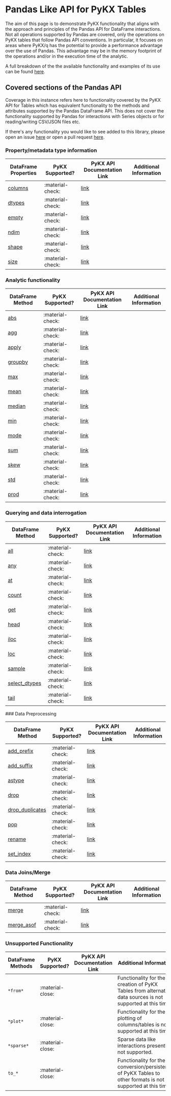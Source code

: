 # Pandas Like API for PyKX Tables

The aim of this page is to demonstrate PyKX functionality that aligns with the approach and principles of the Pandas API for DataFrame interactions. Not all operations supported by Pandas are covered, only the operations on PyKX tables that follow Pandas API conventions. In particular, it focuses on areas where PyKX/q has the potential to provide a performance advantage over the use of Pandas. This advantage may be in the memory footprint of the operations and/or in the execution time of the analytic.

A full breakdown of the the available functionality and examples of its use can be found [here](Pandas_API.ipynb).

## Covered sections of the Pandas API

Coverage in this instance refers here to functionality covered by the PyKX API for Tables which has equivalent functionality to the methods and attributes supported by the Pandas DataFrame API. This does not cover the functionality supported by Pandas for interactions with Series objects or for reading/writing CSV/JSON files etc.


If there's any functionality you would like to see added to this library, please open an issue [here](https://github.com/KxSystems/pykx/issues) or open a pull request [here](https://github.com/KxSystems/pykx/pulls).

### Property/metadata type information

| DataFrame Properties | PyKX Supported? | PyKX API Documentation Link | Additional Information |
|----------------------|-----------------|-----------------------------|------------------------|
| [columns](https://pandas.pydata.org/docs/reference/api/pandas.DataFrame.columns.html) | :material-check: | [link](Pandas_API.ipynb#tablecolumns) | |
| [dtypes](https://pandas.pydata.org/docs/reference/api/pandas.DataFrame.dtypes.html) | :material-check: | [link](https://code.kx.com/pykx/2.2/user-guide/advanced/Pandas_API.html#tabledtypes) | |
| [empty](https://https://pandas.pydata.org/docs/reference/api/pandas.DataFrame.empty.html) | :material-check: | [link](https://code.kx.com/pykx/2.2/user-guide/advanced/Pandas_API.html#tableempty) | |
| [ndim](https://pandas.pydata.org/docs/reference/api/pandas.DataFrame.ndim.html) | :material-check: | [link](https://code.kx.com/pykx/2.2/user-guide/advanced/Pandas_API.html#tablendim) | |
| [shape](https://pandas.pydata.org/docs/reference/api/pandas.DataFrame.shape.html) | :material-check: | [link](https://code.kx.com/pykx/2.2/user-guide/advanced/Pandas_API.html#tableshape) | |
| [size](https://pandas.pydata.org/docs/reference/api/pandas.DataFrame.size.html) | :material-check: | [link](https://code.kx.com/pykx/2.2/user-guide/advanced/Pandas_API.html#tablesize) | |

### Analytic functionality

| DataFrame Method     | PyKX Supported? | PyKX API Documentation Link | Additional Information |
|----------------------|-----------------|-----------------------------|------------------------|
| [abs](https://pandas.pydata.org/docs/reference/api/pandas.DataFrame.abs.html) | :material-check: | [link](Pandas_API.ipynb#tableabs) | |
| [agg](https://pandas.pydata.org/docs/reference/api/pandas.DataFrame.agg.html) | :material-check: | [link](Pandas_API.ipynb#tableagg) | |
| [apply](https://pandas.pydata.org/docs/reference/api/pandas.DataFrame.apply.html) | :material-check: | [link](Pandas_API.ipynb#tableapply) | |
| [groupby](https://pandas.pydata.org/docs/reference/api/pandas.DataFrame.groupby.html) | :material-check: | [link](Pandas_API.ipynb#tablegroupby) | |
| [max](https://pandas.pydata.org/docs/reference/api/pandas.DataFrame.max.html) | :material-check: | [link](Pandas_API.ipynb#tablemax) | |
| [mean](https://pandas.pydata.org/docs/reference/api/pandas.DataFrame.mean.html) | :material-check: | [link](Pandas_API.ipynb#tablemean) | |
| [median](https://pandas.pydata.org/docs/reference/api/pandas.DataFrame.median.html) | :material-check: | [link](Pandas_API.ipynb#tablemedian) | |
| [min](https://pandas.pydata.org/docs/reference/api/pandas.DataFrame.min.html) | :material-check: | [link](Pandas_API.ipynb#tablemin) | |
| [mode](https://pandas.pydata.org/docs/reference/api/pandas.DataFrame.mode.html) | :material-check: | [link](Pandas_API.ipynb#tablemode) | |
| [sum](https://pandas.pydata.org/docs/reference/api/pandas.DataFrame.sum.html) | :material-check: | [link](Pandas_API.ipynb#tablesum) | |
| [skew](https://pandas.pydata.org/docs/reference/api/pandas.DataFrame.skew.html) | :material-check: | [link](Pandas_API.ipynb#tableskew) | |
| [std](https://pandas.pydata.org/docs/reference/api/pandas.DataFrame.std.html) | :material-check: | [link](Pandas_API.ipynb#tablestd) | |
| [prod](https://pandas.pydata.org/docs/reference/api/pandas.DataFrame.prod.html) | :material-check: | [link](Pandas_API.ipynb#tableprod) | |

### Querying and data interrogation

| DataFrame Method     | PyKX Supported? | PyKX API Documentation Link | Additional Information |
|----------------------|-----------------|-----------------------------|------------------------|
| [all](https://pandas.pydata.org/docs/reference/api/pandas.DataFrame.all.html) | :material-check: | [link](Pandas_API.ipynb#tableall) | |
| [any](https://pandas.pydata.org/docs/reference/api/pandas.DataFrame.any.html) | :material-check: | [link](Pandas_API.ipynb#tableany) | |
| [at](https://pandas.pydata.org/docs/reference/api/pandas.DataFrame.at.html) | :material-check: | [link](Pandas_API.ipynb#tableat) | |
| [count](https://pandas.pydata.org/docs/reference/api/pandas.DataFrame.count.html) | :material-check: | [link](Pandas_API.ipynb#tablecount) | |
| [get](https://pandas.pydata.org/docs/reference/api/pandas.DataFrame.get.html) | :material-check: | [link](Pandas_API.ipynb#tableget) | |
| [head](https://pandas.pydata.org/docs/reference/api/pandas.DataFrame.head.html) | :material-check: | [link](Pandas_API.ipynb#tablehead) | |
| [iloc](https://pandas.pydata.org/docs/reference/api/pandas.DataFrame.iloc.html) | :material-check: | [link](Pandas_API.ipynb#tableiloc) | |
| [loc](https://pandas.pydata.org/docs/reference/api/pandas.DataFrame.loc.html) | :material-check: | [link](Pandas_API.ipynb#tableloc) | |
| [sample](https://pandas.pydata.org/docs/reference/api/pandas.DataFrame.sample.html) | :material-check: | [link](Pandas_API.ipynb#tablesample) | |
| [select_dtypes](https://pandas.pydata.org/docs/reference/api/pandas.DataFrame.select_dtypes.html) | :material-check: | [link](Pandas_API.ipynb#tableselect_dtypes) | |
| [tail](https://pandas.pydata.org/docs/reference/api/pandas.DataFrame.tail.html) | :material-check: | [link](Pandas_API.ipynb#tabletail) | |

### Data Preprocessing

| DataFrame Method     | PyKX Supported? | PyKX API Documentation Link | Additional Information |
|----------------------|-----------------|-----------------------------|------------------------|
| [add_prefix](https://pandas.pydata.org/docs/reference/api/pandas.DataFrame.add_prefix.html) | :material-check: | [link](Pandas_API.ipynb#tableas_prefix) | |
| [add_suffix](https://pandas.pydata.org/docs/reference/api/pandas.DataFrame.add_suffix.html) | :material-check: | [link](Pandas_API.ipynb#tableas_suffix) | |
| [astype](https://pandas.pydata.org/docs/reference/api/pandas.DataFrame.astype.html) | :material-check: | [link](Pandas_API.ipynb#tableastype) | |
| [drop](https://pandas.pydata.org/docs/reference/api/pandas.DataFrame.drop.html) | :material-check: | [link](Pandas_API.ipynb#tabledrop) | |
| [drop_duplicates](https://pandas.pydata.org/docs/reference/api/pandas.DataFrame.drop_duplicates.html) | :material-check: | [link](Pandas_API.ipynb#tabledrop_duplicates) | |
| [pop](https://pandas.pydata.org/docs/reference/api/pandas.DataFrame.pop.html) | :material-check: | [link](Pandas_API.ipynb#tablepop) | |
| [rename](https://pandas.pydata.org/docs/reference/api/pandas.DataFrame.rename.html) | :material-check: | [link](Pandas_API.ipynb#tablerename) | |
| [set_index](https://pandas.pydata.org/docs/reference/api/pandas.DataFrame.set_index.html) | :material-check: | [link](Pandas_API.ipynb#tableset_index) | |

### Data Joins/Merge

| DataFrame Method     | PyKX Supported? | PyKX API Documentation Link | Additional Information |
|----------------------|-----------------|-----------------------------|------------------------|
| [merge](https://pandas.pydata.org/docs/reference/api/pandas.DataFrame.merge.html) | :material-check: | [link](Pandas_API.ipynb#tablemerge) | |
| [merge_asof](https://pandas.pydata.org/docs/reference/api/pandas.DataFrame.merge_asof.html) | :material-check: | [link](Pandas_API.ipynb#tablemerge_asof) | |

### Unsupported Functionality

| DataFrame Methods    | PyKX Supported?  | PyKX API Documentation Link | Additional Information |
|----------------------|------------------|-----------------------------|------------------------|
| `*from*`             | :material-close: | | Functionality for the creation of PyKX Tables from alternative data sources is not supported at this time. |
| `*plot*`             | :material-close: | | Functionality for the plotting of columns/tables is not supported at this time. |
| `*sparse*`           | :material-close: | | Sparse data like interactions presently not supported. |
| `to_*`               | :material-close: | | Functionality for the conversion/persistence of PyKX Tables to other formats is not supported at this time. |
